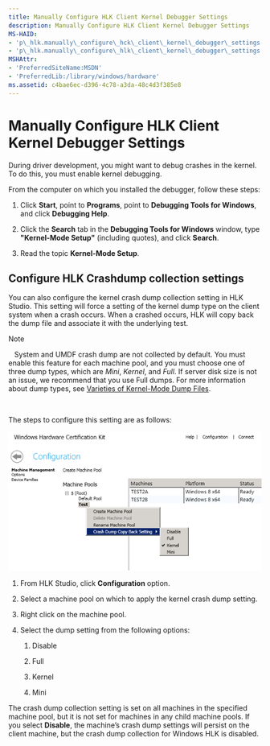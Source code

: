 ```yaml
---
title: Manually Configure HLK Client Kernel Debugger Settings
description: Manually Configure HLK Client Kernel Debugger Settings
MS-HAID:
- 'p\_hlk.manually\_configure\_hck\_client\_kernel\_debugger\_settings'
- 'p\_hlk.manually\_configure\_hlk\_client\_kernel\_debugger\_settings'
MSHAttr:
- 'PreferredSiteName:MSDN'
- 'PreferredLib:/library/windows/hardware'
ms.assetid: c4bae6ec-d396-4c78-a3da-48c4d3f385e8
---
```


# Manually Configure HLK Client Kernel Debugger Settings


During driver development, you might want to debug crashes in the kernel. To do this, you must enable kernel debugging.

From the computer on which you installed the debugger, follow these steps:

1.  Click **Start**, point to **Programs**, point to **Debugging Tools for Windows**, and click **Debugging Help**.

2.  Click the **Search** tab in the **Debugging Tools for Windows** window, type **"Kernel-Mode Setup"** (including quotes), and click **Search**.

3.  Read the topic **Kernel-Mode Setup**.

## <span id="Configure-HLK-Crashdump-collection-settings"></span><span id="configure_hlk_crashdump_collection_settings"></span><span id="CONFIGURE_HLK_CRASHDUMP_COLLECTION_SETTINGS"></span>Configure HLK Crashdump collection settings


You can also configure the kernel crash dump collection setting in HLK Studio. This setting will force a setting of the kernel dump type on the client system when a crash occurs. When a crashed occurs, HLK will copy back the dump file and associate it with the underlying test.

>[!NOTE]
>  
System and UMDF crash dump are not collected by default. You must enable this feature for each machine pool, and you must choose one of three dump types, which are *Mini*, *Kernel*, and *Full*. If server disk size is not an issue, we recommend that you use Full dumps. For more information about dump types, see [Varieties of Kernel-Mode Dump Files](http://go.microsoft.com/fwlink/p/?linkid=313314).

 

The steps to configure this setting are as follows:

![hlk configuration crashdump setting](images/hck-winb-config-crashdump-setting.png)

1.  From HLK Studio, click **Configuration** option.

2.  Select a machine pool on which to apply the kernel crash dump setting.

3.  Right click on the machine pool.

4.  Select the dump setting from the following options:

    1.  Disable

    2.  Full

    3.  Kernel

    4.  Mini

The crash dump collection setting is set on all machines in the specified machine pool, but it is not set for machines in any child machine pools. If you select **Disable**, the machine’s crash dump settings will persist on the client machine, but the crash dump collection for Windows HLK is disabled.

 

 







